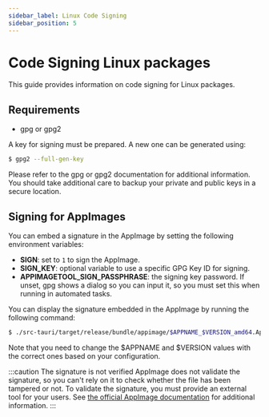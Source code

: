 ```yaml
---
sidebar_label: Linux Code Signing
sidebar_position: 5
---
```


# Code Signing Linux packages

This guide provides information on code signing for Linux packages.

## Requirements

- gpg or gpg2

A key for signing must be prepared. A new one can be generated using:

```sh
$ gpg2 --full-gen-key
```

Please refer to the gpg or gpg2 documentation for additional information.
You should take additional care to backup your private and public keys in a secure location.

## Signing for AppImages

You can embed a signature in the AppImage by setting the following environment variables:

- **SIGN**: set to `1` to sign the AppImage.
- **SIGN_KEY**: optional variable to use a specific GPG Key ID for signing.
- **APPIMAGETOOL_SIGN_PASSPHRASE**: the signing key password. If unset, gpg shows a dialog so you can input it, so you must set this when running in automated tasks.

You can display the signature embedded in the AppImage by running the following command:

```sh
$ ./src-tauri/target/release/bundle/appimage/$APPNAME_$VERSION_amd64.AppImage --appimage-signature
```

Note that you need to change the $APPNAME and $VERSION values with the correct ones based on your configuration.

:::caution The signature is not verified
AppImage does not validate the signature, so you can't rely on it to check whether the file has been tampered or not.
To validate the signature, you must provide an external tool for your users. See [the official AppImage documentation] for additional information.
:::

[the official AppImage documentation]: https://docs.appimage.org/packaging-guide/optional/signatures.html
